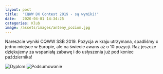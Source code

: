 ```yaml
---
layout: post
title:  "CQWW DX Contest 2019 - są wyniki!"
date:   2020-04-01 14:34:25
categories: Klub
image: /assets/images/anteny_poziom.jpg
---
```


Nareszcie wyniki CQWW SSB 2019. Pozycja w kraju utrzymana, spadliśmy o jedno miejsce w Europie, ale na świecie awans aż
o 10 pozycji. Raz jeszcze dziękujemy za wspaniałą zabawę i do usłyszenia już pod koniec października!

![Dyplom]({attach}/assets/article_images/2020-04-01/dyplom.png)
![Podsumowanie]({attach}/assets/article_images/2020-04-01/tabelka.png)
